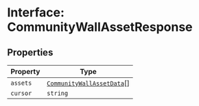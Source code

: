# Interface: CommunityWallAssetResponse

## Properties

| Property | Type |
| ------ | ------ |
| `assets` | [`CommunityWallAssetData`](../../app-config-types/interfaces/community-wall-asset-data.md)[] |
| `cursor` | `string` |
